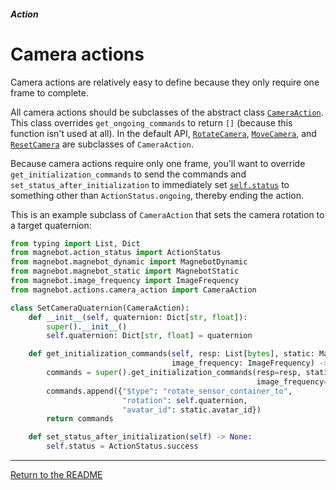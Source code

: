 ##### Action

# Camera actions

Camera actions are relatively easy to define because they only require one frame to complete.

All camera actions should be subclasses of the abstract class [`CameraAction`](../../api/actions/camera_action.md). This class overrides `get_ongoing_commands` to return `[]` (because this function isn't used at all). In the default API, [`RotateCamera`](../../api/actions/rotate_camera.md), [`MoveCamera`](../../api/actions/move_camera.md), and [`ResetCamera`](../../api/actions/reset_camera.md) are subclasses of `CameraAction`.

Because camera actions require only one frame, you'll want to override `get_initialization_commands` to send the commands and `set_status_after_initialization` to immediately set [`self.status`](../../api/action_status.md) to something other than `ActionStatus.ongoing`, thereby ending the action.

This is an example subclass of `CameraAction` that sets the camera rotation to a target quaternion:

```python
from typing import List, Dict
from magnebot.action_status import ActionStatus
from magnebot.magnebot_dynamic import MagnebotDynamic
from magnebot.magnebot_static import MagnebotStatic
from magnebot.image_frequency import ImageFrequency
from magnebot.actions.camera_action import CameraAction

class SetCameraQuaternion(CameraAction):
    def __init__(self, quaternion: Dict[str, float]):
        super().__init__()
        self.quaternion: Dict[str, float] = quaternion

    def get_initialization_commands(self, resp: List[bytes], static: MagnebotStatic, dynamic: MagnebotDynamic,
                                    image_frequency: ImageFrequency) -> List[dict]:
        commands = super().get_initialization_commands(resp=resp, static=static, dynamic=dynamic,
                                                       image_frequency=image_frequency)
        commands.append({"$type": "rotate_sensor_container_to",
                         "rotation": self.quaternion, 
                         "avatar_id": static.avatar_id})
        return commands

    def set_status_after_initialization(self) -> None:
        self.status = ActionStatus.success
```

***

[Return to the README](../../../README.md)

